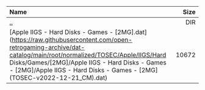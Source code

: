 |Name|Size|
|:---|---:|
|[..](../index.html)|DIR|
|[Apple IIGS - Hard Disks - Games - [2MG].dat](https://raw.githubusercontent.com/open-retrogaming-archive/dat-catalog/main/root/normalized/TOSEC/Apple/IIGS/Hard Disks/Games/[2MG]/Apple IIGS - Hard Disks - Games - [2MG]/Apple IIGS - Hard Disks - Games - [2MG] (TOSEC-v2022-12-21_CM).dat)|10672|
